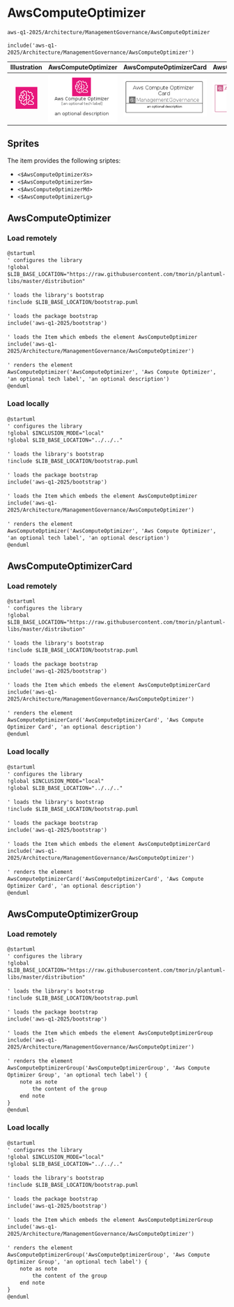 # AwsComputeOptimizer


```text
aws-q1-2025/Architecture/ManagementGovernance/AwsComputeOptimizer
```

```text
include('aws-q1-2025/Architecture/ManagementGovernance/AwsComputeOptimizer')
```



| Illustration | AwsComputeOptimizer | AwsComputeOptimizerCard | AwsComputeOptimizerGroup |
| :---: | :---: | :---: | :---: |
| ![illustration for Illustration](../../../aws-q1-2025/Architecture/ManagementGovernance/AwsComputeOptimizer.png) | ![illustration for AwsComputeOptimizer](../../../aws-q1-2025/Architecture/ManagementGovernance/AwsComputeOptimizer.Local.png) | ![illustration for AwsComputeOptimizerCard](../../../aws-q1-2025/Architecture/ManagementGovernance/AwsComputeOptimizerCard.Local.png) | ![illustration for AwsComputeOptimizerGroup](../../../aws-q1-2025/Architecture/ManagementGovernance/AwsComputeOptimizerGroup.Local.png) |



## Sprites
The item provides the following sriptes:

- `<$AwsComputeOptimizerXs>`
- `<$AwsComputeOptimizerSm>`
- `<$AwsComputeOptimizerMd>`
- `<$AwsComputeOptimizerLg>`





## AwsComputeOptimizer

### Load remotely
```plantuml
@startuml
' configures the library
!global $LIB_BASE_LOCATION="https://raw.githubusercontent.com/tmorin/plantuml-libs/master/distribution"

' loads the library's bootstrap
!include $LIB_BASE_LOCATION/bootstrap.puml

' loads the package bootstrap
include('aws-q1-2025/bootstrap')

' loads the Item which embeds the element AwsComputeOptimizer
include('aws-q1-2025/Architecture/ManagementGovernance/AwsComputeOptimizer')

' renders the element
AwsComputeOptimizer('AwsComputeOptimizer', 'Aws Compute Optimizer', 'an optional tech label', 'an optional description')
@enduml
```

### Load locally
```plantuml
@startuml
' configures the library
!global $INCLUSION_MODE="local"
!global $LIB_BASE_LOCATION="../../.."

' loads the library's bootstrap
!include $LIB_BASE_LOCATION/bootstrap.puml

' loads the package bootstrap
include('aws-q1-2025/bootstrap')

' loads the Item which embeds the element AwsComputeOptimizer
include('aws-q1-2025/Architecture/ManagementGovernance/AwsComputeOptimizer')

' renders the element
AwsComputeOptimizer('AwsComputeOptimizer', 'Aws Compute Optimizer', 'an optional tech label', 'an optional description')
@enduml
```

## AwsComputeOptimizerCard

### Load remotely
```plantuml
@startuml
' configures the library
!global $LIB_BASE_LOCATION="https://raw.githubusercontent.com/tmorin/plantuml-libs/master/distribution"

' loads the library's bootstrap
!include $LIB_BASE_LOCATION/bootstrap.puml

' loads the package bootstrap
include('aws-q1-2025/bootstrap')

' loads the Item which embeds the element AwsComputeOptimizerCard
include('aws-q1-2025/Architecture/ManagementGovernance/AwsComputeOptimizer')

' renders the element
AwsComputeOptimizerCard('AwsComputeOptimizerCard', 'Aws Compute Optimizer Card', 'an optional description')
@enduml
```

### Load locally
```plantuml
@startuml
' configures the library
!global $INCLUSION_MODE="local"
!global $LIB_BASE_LOCATION="../../.."

' loads the library's bootstrap
!include $LIB_BASE_LOCATION/bootstrap.puml

' loads the package bootstrap
include('aws-q1-2025/bootstrap')

' loads the Item which embeds the element AwsComputeOptimizerCard
include('aws-q1-2025/Architecture/ManagementGovernance/AwsComputeOptimizer')

' renders the element
AwsComputeOptimizerCard('AwsComputeOptimizerCard', 'Aws Compute Optimizer Card', 'an optional description')
@enduml
```

## AwsComputeOptimizerGroup

### Load remotely
```plantuml
@startuml
' configures the library
!global $LIB_BASE_LOCATION="https://raw.githubusercontent.com/tmorin/plantuml-libs/master/distribution"

' loads the library's bootstrap
!include $LIB_BASE_LOCATION/bootstrap.puml

' loads the package bootstrap
include('aws-q1-2025/bootstrap')

' loads the Item which embeds the element AwsComputeOptimizerGroup
include('aws-q1-2025/Architecture/ManagementGovernance/AwsComputeOptimizer')

' renders the element
AwsComputeOptimizerGroup('AwsComputeOptimizerGroup', 'Aws Compute Optimizer Group', 'an optional tech label') {
    note as note
        the content of the group
    end note
}
@enduml
```

### Load locally
```plantuml
@startuml
' configures the library
!global $INCLUSION_MODE="local"
!global $LIB_BASE_LOCATION="../../.."

' loads the library's bootstrap
!include $LIB_BASE_LOCATION/bootstrap.puml

' loads the package bootstrap
include('aws-q1-2025/bootstrap')

' loads the Item which embeds the element AwsComputeOptimizerGroup
include('aws-q1-2025/Architecture/ManagementGovernance/AwsComputeOptimizer')

' renders the element
AwsComputeOptimizerGroup('AwsComputeOptimizerGroup', 'Aws Compute Optimizer Group', 'an optional tech label') {
    note as note
        the content of the group
    end note
}
@enduml
```

